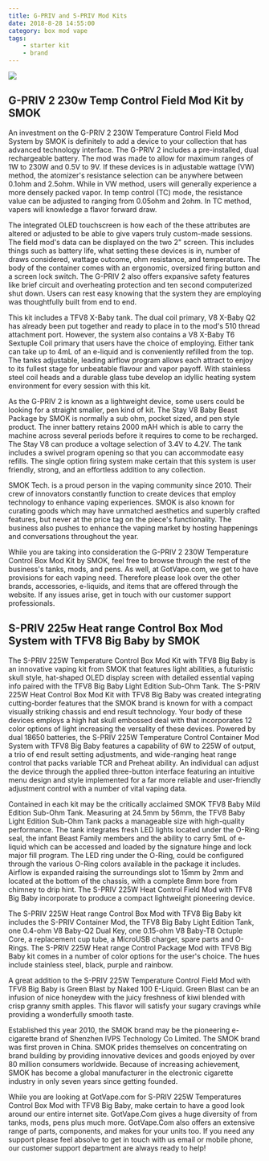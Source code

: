 ```yaml
---
title: G-PRIV and S-PRIV Mod Kits
date: 2018-8-28 14:55:00
category: box mod vape
tags:
	- starter kit
	- brand
---
```


![](/images/3.jpg)

## G-PRIV 2 230w Temp Control Field Mod Kit by SMOK

An investment on the G-PRIV 2 230W Temperature Control Field Mod System by SMOK is definitely to add a device to your collection that has advanced technology interface. The G-PRIV 2 includes a pre-installed, dual rechargeable battery. The mod was made to allow for maximum ranges of 1W to 230W and 0.5V to 9V. If these devices is in adjustable wattage (VW) method, the atomizer's resistance selection can be anywhere between 0.1ohm and 2.5ohm. While in VW method, users will generally experience a more densely packed vapor. In temp control (TC) mode, the resistance value can be adjusted to ranging from 0.05ohm and 2ohm. In TC method, vapers will knowledge a flavor forward draw.

<!-- more -->

The integrated OLED touchscreen is how each of the these attributes are altered or adjusted to be able to give vapers truly custom-made sessions. The field mod's data can be displayed on the two 2" screen. This includes things such as battery life, what setting these devices is in, number of draws considered, wattage outcome, ohm resistance, and temperature. The body of the container comes with an ergonomic, oversized firing button and a screen lock switch. The G-PRIV 2 also offers expansive safety features like brief circuit and overheating protection and ten second computerized shut down. Users can rest easy knowing that the system they are employing was thoughtfully built from end to end.

This kit includes a TFV8 X-Baby tank. The dual coil primary, V8 X-Baby Q2 has already been put together and ready to place in to the mod's 510 thread attachment port. However, the system also contains a V8 X-Baby T6 Sextuple Coil primary that users have the choice of employing. Either tank can take up to 4mL of an e-liquid and is conveniently refilled from the top. The tanks adjustable, leading airflow program allows each attract to enjoy to its fullest stage for unbeatable flavour and vapor payoff. With stainless steel coil heads and a durable glass tube develop an idyllic heating system environment for every session with this kit.

As the G-PRIV 2 is known as a lightweight device, some users could be looking for a straight smaller, pen kind of kit. The Stay V8 Baby Beast Package by SMOK is normally a sub ohm, pocket sized, and pen style product. The inner battery retains 2000 mAH which is able to carry the machine across several periods before it requires to come to be recharged. The Stay V8 can produce a voltage selection of 3.4V to 4.2V. The tank includes a swivel program opening so that you can accommodate easy refills. The single option firing system make certain that this system is user friendly, strong, and an effortless addition to any collection.

SMOK Tech. is a proud person in the vaping community since 2010. Their crew of innovators constantly function to create devices that employ technology to enhance vaping experiences. SMOK is also known for curating goods which may have unmatched aesthetics and superbly crafted features, but never at the price tag on the piece's functionality. The business also pushes to enhance the vaping market by hosting happenings and conversations throughout the year.

While you are taking into consideration the G-PRIV 2 230W Temperature Control Box Mod Kit by SMOK, feel free to browse through the rest of the business's tanks, mods, and pens. As well, at GotVape.com, we get to have provisions for each vaping need. Therefore please look over the other brands, accessories, e-liquids, and items that are offered through the website. If any issues arise, get in touch with our customer support professionals.

## S-PRIV 225w Heat range Control Box Mod System with TFV8 Big Baby by SMOK

The S-PRIV 225W Temperature Control Box Mod Kit with TFV8 Big Baby is an innovative vaping kit from SMOK that features light abilities, a futuristic skull style, hat-shaped OLED display screen with detailed essential vaping info paired with the TFV8 Big Baby Light Edition Sub-Ohm Tank. The S-PRIV 225W Heat Control Box Mod Kit with TFV8 Big Baby was created integrating cutting-border features that the SMOK brand is known for with a compact visually striking chassis and end result technology. Your body of these devices employs a high hat skull embossed deal with that incorporates 12 color options of light increasing the versality of these devices. Powered by dual 18650 batteries, the S-PRIV 225W Temperature Control Container Mod System with TFV8 Big Baby features a capability of 6W to 225W of output, a trio of end result setting adjustments, and wide-ranging heat range control that packs variable TCR and Preheat ability.  An individual can adjust the device through the applied three-button interface featuring an intuitive menu design and style implemented for a far more reliable and user-friendly adjustment control with a number of vital vaping data.

Contained in each kit may be the critically acclaimed SMOK TFV8 Baby Mild Edition Sub-Ohm Tank. Measuring at 24.5mm by 56mm, the TFV8 Baby Light Edition Sub-Ohm Tank packs a manageable size with high-quality performance. The tank integrates fresh LED lights located under the O-Ring seal, the infant Beast Family members and the ability to carry 5mL of e-liquid which can be accessed and loaded by the signature hinge and lock major fill program. The LED ring under the O-Ring, could be configured through the various O-Ring colors available in the package it includes. Airflow is expanded raising the surroundings slot to 15mm by 2mm and located at the bottom of the chassis, with a complete 8mm bore from chimney to drip hint. The S-PRIV 225W Heat Control Field Mod with TFV8 Big Baby incorporate to produce a compact lightweight pioneering device.

The S-PRIV 225W Heat range Control Box Mod with TFV8 Big Baby kit includes the S-PRIV Container Mod, the TFV8 Big Baby Light Edition Tank, one 0.4-ohm V8 Baby-Q2 Dual Key, one 0.15-ohm V8 Baby-T8 Octuple Core, a replacement cup tube, a MicroUSB charger, spare parts and O-Rings. The S-PRIV 225W Heat range Control Package Mod with TFV8 Big Baby kit comes in a number of color options for the user's choice. The hues include stainless steel, black, purple and rainbow.

A great addition to the S-PRIV 225W Temperature Control Field Mod with TFV8 Big Baby is Green Blast by Naked 100 E-Liquid. Green Blast can be an infusion of nice honeydew with the juicy freshness of kiwi blended with crisp granny smith apples. This flavor will satisfy your sugary cravings while providing a wonderfully smooth taste.

Established this year 2010, the SMOK brand may be the pioneering e-cigarette brand of Shenzhen IVPS Technology Co Limited. The SMOK brand was first proven in China. SMOK prides themselves on concentrating on brand building by providing innovative devices and goods enjoyed by over 80 million consumers worldwide. Because of increasing achievement, SMOK has become a global manufacturer in the electronic cigarette industry in only seven years since getting founded.

While you are looking at GotVape.com for S-PRIV 225W Temperatures Control Box Mod with TFV8 Big Baby, make certain to have a good look around our entire internet site. GotVape.Com gives a huge diversity of from tanks, mods, pens plus much more. GotVape.Com also offers an extensive range of parts, components, and makes for your units too. If you need any support please feel absolve to get in touch with us email or mobile phone, our customer support department are always ready to help!